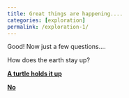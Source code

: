 ```yaml
---
title: Great things are happening....
categories: [exploration]
permalink: /exploration-1/
---
```

Good! Now just a few questions....

How does the earth stay up?

**[A turtle holds it up](/exploration-2)**

**[No](exploration-loss)**
